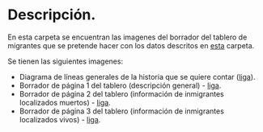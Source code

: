 # Descripción.

En esta carpeta se encuentran las imagenes del borrador del tablero de migrantes que se pretende hacer con los datos descritos en [esta](https://github.com/Maleniski/ing-caracteristicas/tree/main/FuentesDatosMigrantes) carpeta.

Se tienen las siguientes imagenes:

* Diagrama de líneas generales de la historia que se quiere contar ([liga](https://github.com/Maleniski/ing-caracteristicas/blob/main/DiagramasDeBorradorTableroMigrantes/DiagramaPreguntasPorResponder_DatosFrontera.png)).
* Borrador de página 1 del tablero (descripción general) - [liga](https://github.com/Maleniski/ing-caracteristicas/blob/main/DiagramasDeBorradorTableroMigrantes/BorradorTableroInmigrantes-Pagina1.png).
* Borrador de página 2 del tablero (información de inmigrantes localizados muertos) - [liga](https://github.com/Maleniski/ing-caracteristicas/blob/main/DiagramasDeBorradorTableroMigrantes/BorradorTableroInmigrantes-Pagina2.png).
* Borrador de página 3 del tablero (información de inmigrantes localizados vivos) - [liga](https://github.com/Maleniski/ing-caracteristicas/blob/main/DiagramasDeBorradorTableroMigrantes/BorradorTableroInmigrantes-Pagina3.png).
